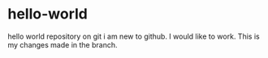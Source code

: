 # hello-world
hello world repository on git
i am new to github. I would like to work. 
This is my changes made in the branch.
